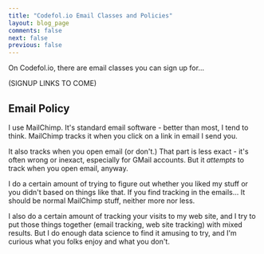 ```yaml
---
title: "Codefol.io Email Classes and Policies"
layout: blog_page
comments: false
next: false
previous: false
---
```


On Codefol.io, there are email classes you can sign up for...

(SIGNUP LINKS TO COME)

## Email Policy

I use MailChimp. It's standard email software - better than most, I tend to think. MailChimp tracks it when you click on a link in email I send you.

It also tracks when you open email (or don't.) That part is less exact - it's often wrong or inexact, especially for GMail accounts. But it *attempts* to track when you open email, anyway.

I do a certain amount of trying to figure out whether you liked my stuff or you didn't based on things like that. If you find tracking in the emails... It should be normal MailChimp stuff, neither more nor less.

I also do a certain amount of tracking your visits to my web site, and I try to put those things together (email tracking, web site tracking) with mixed results. But I do enough data science to find it amusing to try, and I'm curious what you folks enjoy and what you don't.
